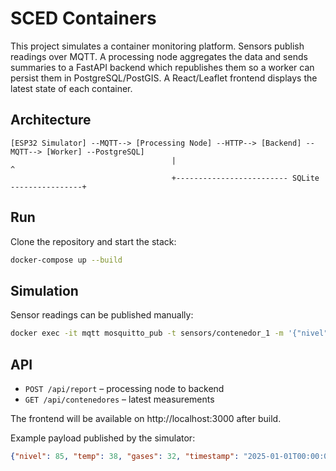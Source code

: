 # SCED Containers

This project simulates a container monitoring platform. Sensors publish readings over MQTT. A processing node aggregates the data and sends summaries to a FastAPI backend which republishes them so a worker can persist them in PostgreSQL/PostGIS. A React/Leaflet frontend displays the latest state of each container.

## Architecture
```
[ESP32 Simulator] --MQTT--> [Processing Node] --HTTP--> [Backend] --MQTT--> [Worker] --PostgreSQL]
                                    |                                                ^
                                    +------------------------- SQLite ----------------+
```

## Run
Clone the repository and start the stack:
```bash
docker-compose up --build
```

## Simulation
Sensor readings can be published manually:
```bash
docker exec -it mqtt mosquitto_pub -t sensors/contenedor_1 -m '{"nivel":75,"temp":30,"gases":50}'
```

## API
- `POST /api/report` – processing node to backend
- `GET /api/contenedores` – latest measurements

The frontend will be available on http://localhost:3000 after build.

Example payload published by the simulator:
```json
{"nivel": 85, "temp": 38, "gases": 32, "timestamp": "2025-01-01T00:00:00", "container_id": "contenedor_1"}
```
